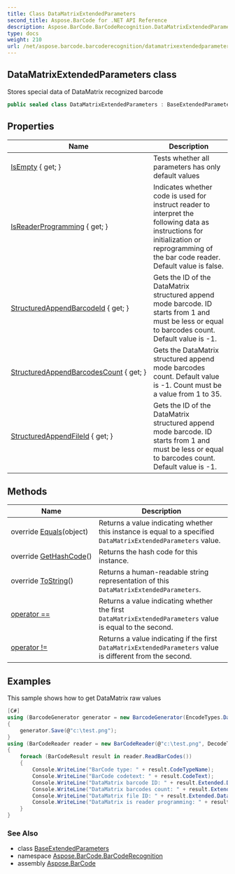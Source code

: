 ```yaml
---
title: Class DataMatrixExtendedParameters
second_title: Aspose.BarCode for .NET API Reference
description: Aspose.BarCode.BarCodeRecognition.DataMatrixExtendedParameters class. Stores special data of DataMatrix recognized barcode
type: docs
weight: 210
url: /net/aspose.barcode.barcoderecognition/datamatrixextendedparameters/
---
```

## DataMatrixExtendedParameters class

Stores special data of DataMatrix recognized barcode

```csharp
public sealed class DataMatrixExtendedParameters : BaseExtendedParameters
```

## Properties

| Name | Description |
| --- | --- |
| [IsEmpty](../../aspose.barcode.barcoderecognition/baseextendedparameters/isempty/) { get; } | Tests whether all parameters has only default values |
| [IsReaderProgramming](../../aspose.barcode.barcoderecognition/datamatrixextendedparameters/isreaderprogramming/) { get; } | Indicates whether code is used for instruct reader to interpret the following data as instructions for initialization or reprogramming of the bar code reader. Default value is false. |
| [StructuredAppendBarcodeId](../../aspose.barcode.barcoderecognition/datamatrixextendedparameters/structuredappendbarcodeid/) { get; } | Gets the ID of the DataMatrix structured append mode barcode. ID starts from 1 and must be less or equal to barcodes count. Default value is -1. |
| [StructuredAppendBarcodesCount](../../aspose.barcode.barcoderecognition/datamatrixextendedparameters/structuredappendbarcodescount/) { get; } | Gets the DataMatrix structured append mode barcodes count. Default value is -1. Count must be a value from 1 to 35. |
| [StructuredAppendFileId](../../aspose.barcode.barcoderecognition/datamatrixextendedparameters/structuredappendfileid/) { get; } | Gets the ID of the DataMatrix structured append mode barcode. ID starts from 1 and must be less or equal to barcodes count. Default value is -1. |

## Methods

| Name | Description |
| --- | --- |
| override [Equals](../../aspose.barcode.barcoderecognition/datamatrixextendedparameters/equals/)(object) | Returns a value indicating whether this instance is equal to a specified `DataMatrixExtendedParameters` value. |
| override [GetHashCode](../../aspose.barcode.barcoderecognition/datamatrixextendedparameters/gethashcode/)() | Returns the hash code for this instance. |
| override [ToString](../../aspose.barcode.barcoderecognition/datamatrixextendedparameters/tostring/)() | Returns a human-readable string representation of this `DataMatrixExtendedParameters`. |
| [operator ==](../../aspose.barcode.barcoderecognition/datamatrixextendedparameters/op_equality/) | Returns a value indicating whether the first `DataMatrixExtendedParameters` value is equal to the second. |
| [operator !=](../../aspose.barcode.barcoderecognition/datamatrixextendedparameters/op_inequality/) | Returns a value indicating if the first `DataMatrixExtendedParameters` value is different from the second. |

## Examples

This sample shows how to get DataMatrix raw values

```csharp
[C#]
using (BarcodeGenerator generator = new BarcodeGenerator(EncodeTypes.DataMatrix, "12345"))
{
    generator.Save(@"c:\test.png");
}
using (BarCodeReader reader = new BarCodeReader(@"c:\test.png", DecodeType.DataMatrix))
{
    foreach (BarCodeResult result in reader.ReadBarCodes())
    {
        Console.WriteLine("BarCode type: " + result.CodeTypeName);
        Console.WriteLine("BarCode codetext: " + result.CodeText);
        Console.WriteLine("DataMatrix barcode ID: " + result.Extended.DataMatrix.StructuredAppendBarcodeId);
        Console.WriteLine("DataMatrix barcodes count: " + result.Extended.DataMatrix.StructuredAppendBarcodesCount);
        Console.WriteLine("DataMatrix file ID: " + result.Extended.DataMatrix.StructuredAppendFileId);
        Console.WriteLine("DataMatrix is reader programming: " + result.Extended.DataMatrix.IsReaderProgramming);
    }
}
```

### See Also

* class [BaseExtendedParameters](../baseextendedparameters/)
* namespace [Aspose.BarCode.BarCodeRecognition](../../aspose.barcode.barcoderecognition/)
* assembly [Aspose.BarCode](../../)


